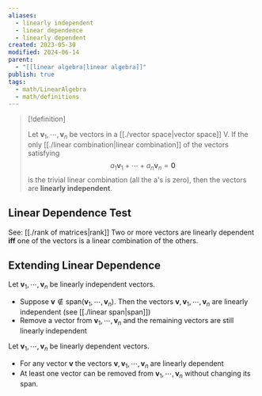 ```yaml
---
aliases:
  - linearly independent
  - linear dependence
  - linearly dependent
created: 2023-05-30
modified: 2024-06-14
parent:
  - "[[linear algebra|linear algebra]]"
publish: true
tags:
  - math/LinearAlgebra
  - math/definitions
---
```

> [!definition]
> 
> Let $\mathbf{v}_1, \cdots, \mathbf{v}_n$ be vectors in a [[./vector space|vector space]] V. If the only [[./linear combination|linear combination]] of the vectors satisfying
> $$
> a_1 \mathbf{v}_1 + \cdots + a_n \mathbf{v}_n = \mathbf{0}
> $$
> is the trivial linear combination (all the a's is zero), then the vectors are **linearly independent**.

## Linear Dependence Test
See: [[./rank of matrices|rank]]
Two or more vectors are linearly dependent **iff** one of the vectors is a linear combination of the others.

## Extending Linear Dependence
Let $\mathbf{v}_1, \cdots, \mathbf{v}_n$ be linearly independent vectors.
- Suppose $\mathbf{v} \notin \text{span}(\mathbf{v}_1, \cdots, \mathbf{v}_n)$. Then the vectors $\mathbf{v}, \mathbf{v}_1, \cdots, \mathbf{v}_n$ are linearly independent (see [[./linear span|span]])
- Remove a vector from $\mathbf{v}_1, \cdots, \mathbf{v}_n$ and the remaining vectors are still linearly independent

 Let $\mathbf{v}_1, \cdots, \mathbf{v}_n$ be linearly dependent vectors.
- For any vector $\mathbf{v}$ the vectors $\mathbf{v}, \mathbf{v}_1, \cdots, \mathbf{v}_n$ are linearly dependent
- At least one vector can be removed from $\mathbf{v}_1, \cdots, \mathbf{v}_n$ without changing its span.